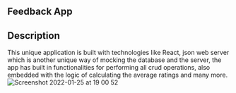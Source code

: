 ## Feedback App

## Description
This unique application is built with technologies like React, json web server which is another unique way of mocking the database and the server, the app has built in functionalities for performing all crud operations, also  embedded with the logic of calculating the average ratings and many more.
![Screenshot 2022-01-25 at 19 00 52](https://user-images.githubusercontent.com/60100544/151033495-76554d40-eac8-4315-8208-59c8c242bb5f.png)
